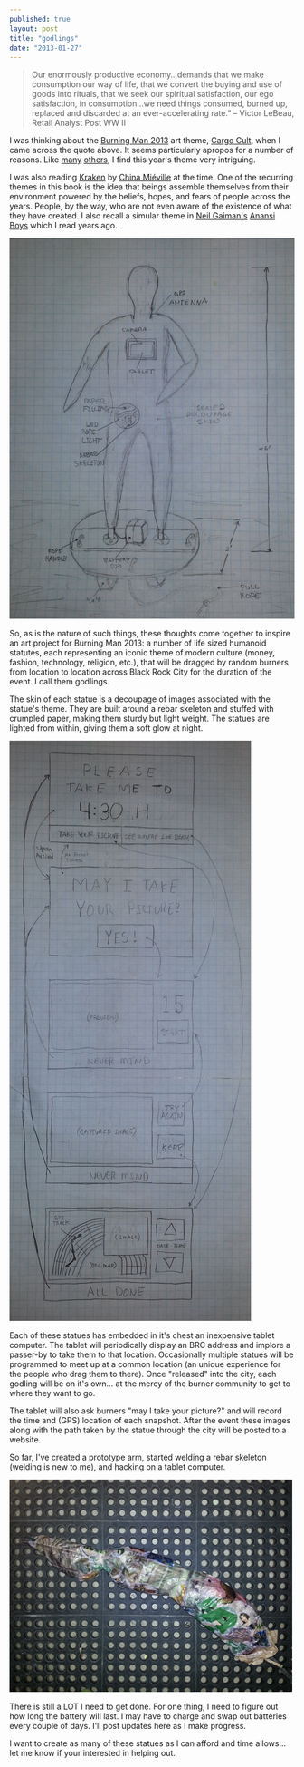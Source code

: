 ```yaml
---
published: true
layout: post
title: "godlings"
date: "2013-01-27"
---
```


> Our enormously productive economy…demands that we make consumption our way of life, that we convert the buying and use of goods into rituals, that we seek our spiritual satisfaction, our ego satisfaction, in consumption…we need things consumed, burned up, replaced and discarded at an ever-accelerating rate.” – Victor LeBeau, Retail Analyst Post WW II

I was thinking about the [Burning Man 2013](http://www.burningman.com/art_of_burningman/bm13_theme.html) art theme, [Cargo Cult](http://en.wikipedia.org/wiki/Cargo_cult), when I came across the quote above. It seems particularly apropos for a number of reasons. Like [many](http://blog.burningman.com/2012/12/uncategorized/cargo-cult-is-a-daring-and-dangerous-theme-get-it-right/) [others](http://burnafterreadingmag.com/burning-man-2013-theme-cargo-cult-released-what-does-it-mean/), I find this year's theme very intriguing.

I was also reading [Kraken](http://en.wikipedia.org/wiki/Kraken_\(novel\)) by [China Miéville](http://en.wikipedia.org/wiki/China_Mi%C3%A9ville "China Miéville") at the time. One of the recurring themes in this book is the idea that beings assemble themselves from their environment powered by the beliefs, hopes, and fears of people across the years. People, by the way, who are not even aware of the existence of what they have created. I also recall a simular theme in [Neil Gaiman's](http://en.wikipedia.org/wiki/Neil_Gaiman) [Anansi Boys](http://en.wikipedia.org/wiki/Anansi_Boys) which I read years ago.

[![godling](../images/2013/01/statue.png)](../images/2013/01/statue.png)

So, as is the nature of such things, these thoughts come together to inspire an art project for Burning Man 2013: a number of life sized humanoid statutes, each representing an iconic theme of modern culture (money, fashion, technology, religion, etc.), that will be dragged by random burners from location to location across Black Rock City for the duration of the event. I call them godlings.

The skin of each statue is a decoupage of images associated with the statue's theme. They are built around a rebar skeleton and stuffed with crumpled paper, making them sturdy but light weight. The statues are lighted from within, giving them a soft glow at night.

[![ui](../images/2013/01/ui.png)](../images/2013/01/ui.png)

Each of these statues has embedded in it's chest an inexpensive tablet computer. The tablet will periodically display an BRC address and implore a passer-by to take them to that location. Occasionally multiple statues will be programmed to meet up at a common location (an unique experience for the people who drag them to there). Once "released" into the city, each godling will be on it's own... at the mercy of the burner community to get to where they want to go.

The tablet will also ask burners "may I take your picture?" and will record the time and (GPS) location of each snapshot. After the event these images along with the path taken by the statue through the city will be posted to a website.

So far, I've created a prototype arm, started welding a rebar skeleton (welding is new to me), and hacking on a tablet computer.

[![arm](../images/2013/01/arm.png)](../images/2013/01/arm.png)

There is still a LOT I need to get done. For one thing, I need to figure out how long the battery will last. I may have to charge and swap out batteries every couple of days. I'll post updates here as I make progress.

I want to create as many of these statues as I can afford and time allows... let me know if your interested in helping out.
